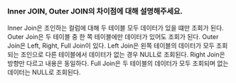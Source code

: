 ### Inner JOIN, Outer JOIN의 차이점에 대해 설명해주세요.

Inner Join은 조인하는 컬럼에 대해 두 테이블 모두 데이터가 있을 떄만 조회가 된다. Outer Join은 두 테이블 중 한 쪽 테이블에만 데이터가 있어도 조회가 된다.
Outer Join은 Left, Right, Full Join이 있다. Left Join은 왼쪽 테이블의 데이터가 모두 조회되는 조인으로 다른 테이블에서 데이터가 없는 경우 NULL로 조회된다. Right Join은 방향만 다르고 내용은 동일하다. Full Join은 두 테이블의 데이터가 모두 조회되며 없는 데이터는 NULL로 조회된다.